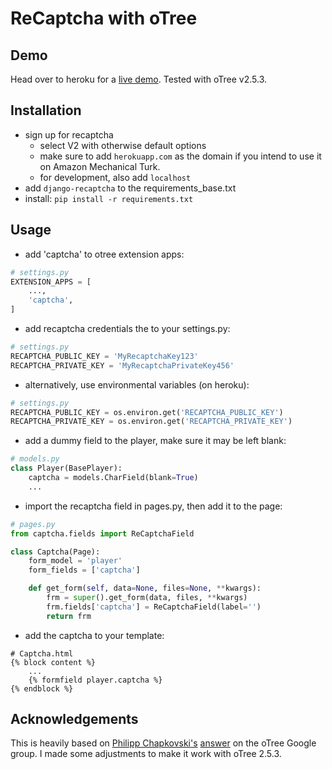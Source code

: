 # ReCaptcha with oTree
## Demo
Head over to heroku for a [live demo](https://recap-demo.herokuapp.com).
Tested with oTree v2.5.3.

## Installation
- sign up for recaptcha
    - select V2 with otherwise default options 
    - make sure to add ```herokuapp.com``` as the domain if you intend to use it on Amazon Mechanical Turk.
    - for development, also add ```localhost```
- add ```django-recaptcha``` to the requirements_base.txt
- install: ```pip install -r requirements.txt```

## Usage
- add 'captcha' to otree extension apps:
```python
# settings.py
EXTENSION_APPS = [
    ...,
    'captcha',
]
```
- add recaptcha credentials the to your settings.py:
```python
# settings.py
RECAPTCHA_PUBLIC_KEY = 'MyRecaptchaKey123'
RECAPTCHA_PRIVATE_KEY = 'MyRecaptchaPrivateKey456'
```

- alternatively, use environmental variables (on heroku):
```python
# settings.py
RECAPTCHA_PUBLIC_KEY = os.environ.get('RECAPTCHA_PUBLIC_KEY')
RECAPTCHA_PRIVATE_KEY = os.environ.get('RECAPTCHA_PRIVATE_KEY')
```


- add a dummy field to the player, make sure it may be left blank:
```python 
# models.py
class Player(BasePlayer):
    captcha = models.CharField(blank=True)
    ...
```

- import the recaptcha field in pages.py, then add it to the page:
```python
# pages.py
from captcha.fields import ReCaptchaField

class Captcha(Page):
    form_model = 'player'
    form_fields = ['captcha']

    def get_form(self, data=None, files=None, **kwargs):
        frm = super().get_form(data, files, **kwargs)
        frm.fields['captcha'] = ReCaptchaField(label='')
        return frm
```

- add the captcha to your template:
```jinja2
# Captcha.html
{% block content %} 
    ...   
    {% formfield player.captcha %}
{% endblock %}
```

## Acknowledgements
This is heavily based on [Philipp Chapkovski's](https://github.com/chapkovski) [answer](https://groups.google.com/d/msg/otree/69qEkthJYL8/KLcpXVIXAQAJ) on the oTree Google group. I made some adjustments to make it work with oTree 2.5.3.